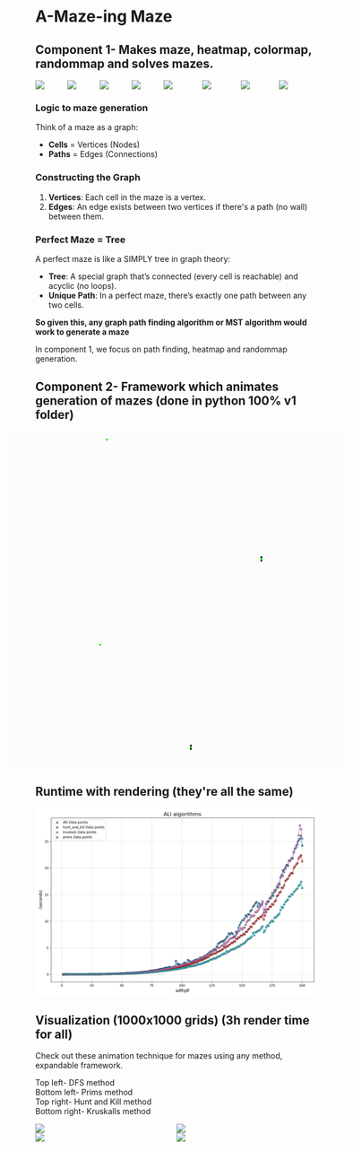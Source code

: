 # A-Maze-ing Maze

## Component 1- Makes maze, heatmap, colormap, randommap and solves mazes.

<div style="display: flex; justify-content: center;">
    <img src="cppdemos/10001x10001/lowres/lowresrandom.png" width="250">
    <img src="cppdemos/10001x10001/lowres/lowresdumb.png" width="250">
    <img src="cppdemos/10001x10001/lowres/lowrescolor.png" width="250">
    <img src="cppdemos/10001x10001/lowres/lowressolved.png" width="250">
    <img src="demos/sped_maze_dfs.gif" width="300">
    <img src="demos/sped_maze_hunt_and_kill.gif" width="300">
    <img src="demos/sped_maze_prims.gif" width="300">
    <img src="demos/sped_maze_kruskals.gif" width="300">
</div>


### Logic to maze generation

Think of a maze as a graph:
- **Cells** = Vertices (Nodes)
- **Paths** = Edges (Connections)

### Constructing the Graph

1. **Vertices**: Each cell in the maze is a vertex.
2. **Edges**: An edge exists between two vertices if there's a path (no wall) between them.

### Perfect Maze = Tree

A perfect maze is like a SIMPLY tree in graph theory:
- **Tree**: A special graph that’s connected (every cell is reachable) and acyclic (no loops).
- **Unique Path**: In a perfect maze, there’s exactly one path between any two cells.

**So given this, any graph path finding algorithm or MST algorithm would work to generate a maze**

In component 1, we focus on path finding, heatmap and randommap generation.





## Component 2- Framework which animates generation of mazes (done in python 100% v1 folder) 


<div style="display: flex; justify-content: center;">
    <img src="demos_small/dfs.gif" width="300">
    <img src="demos_small/hunt_and_kill.gif" width="300">
</div>
<div style="display: flex; justify-content: center;">
    <img src="demos_small/prims.gif" width="300">
    <img src="demos_small/kruskals.gif" width="300">
</div>


## Runtime with rendering (they're all the same)
<div style="display: flex; justify-content: center;">
    <img src="renders/render_times_all_algorithms.png" width="800">
</div>
   
## Visualization (1000x1000 grids) (3h render time for all)

Check out these animation technique for mazes using any method, expandable framework.


Top left- DFS method  
Bottom left- Prims method  
Top right- Hunt and Kill method  
Bottom right- Kruskalls method  

<div style="display: flex; justify-content: center;">
    <img src="demos/sped_maze_dfs.gif" width="300">
    <img src="demos/sped_maze_hunt_and_kill.gif" width="300">
</div>
<div style="display: flex; justify-content: center;">
    <img src="demos/sped_maze_prims.gif" width="300">
    <img src="demos/sped_maze_kruskals.gif" width="300">
</div>
   
